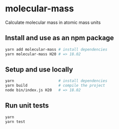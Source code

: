 # molecular-mass

Calculate molecular mass in atomic mass units

## Install and use as an npm package

```bash
yarn add molecular-mass # install dependencies
yarn molecular-mass H20 # => 18.02
```

## Setup and use locally

```bash
yarn                    # install dependencies
yarn build              # compile the project
node bin/index.js H20   # => 18.02
```

## Run unit tests

```bash
yarn
yarn test
```
